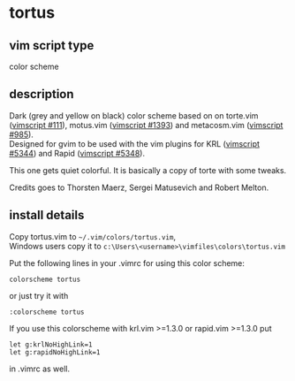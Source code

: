 # tortus

## vim script type
color scheme
 
## description
Dark (grey and yellow on black) color scheme based on on torte.vim ([vimscript #111][1]), motus.vim ([vimscript #1393][2]) and metacosm.vim ([vimscript #985][3]).  
Designed for gvim to be used with the vim plugins for KRL ([vimscript #5344][4]) and Rapid ([vimscript #5348][5]).

This one gets quiet colorful. It is basically a copy of torte with some tweaks.

Credits goes to Thorsten Maerz, Sergei Matusevich and Robert Melton.
 
## install details
Copy tortus.vim to `~/.vim/colors/tortus.vim`,  
Windows users copy it to `c:\Users\<username>\vimfiles\colors\tortus.vim`


Put the following lines in your .vimrc for using this color scheme:

    colorscheme tortus

or just try it with

    :colorscheme tortus

If you use this colorscheme with krl.vim >=1.3.0 or rapid.vim >=1.3.0 put

    let g:krlNoHighLink=1
    let g:rapidNoHighLink=1 

in .vimrc as well.

[1]: https://vim.sourceforge.io/scripts/script.php?script_id=111
[2]: https://vim.sourceforge.io/scripts/script.php?script_id=1393
[3]: https://vim.sourceforge.io/scripts/script.php?script_id=985
[4]: https://vim.sourceforge.io/scripts/script.php?script_id=5344
[5]: https://vim.sourceforge.io/scripts/script.php?script_id=5348

